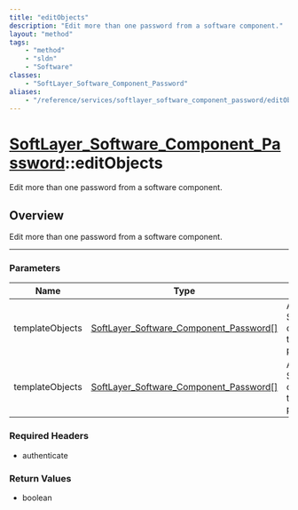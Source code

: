 ```yaml
---
title: "editObjects"
description: "Edit more than one password from a software component."
layout: "method"
tags:
    - "method"
    - "sldn"
    - "Software"
classes:
    - "SoftLayer_Software_Component_Password"
aliases:
    - "/reference/services/softlayer_software_component_password/editObjects"
---
```

# [SoftLayer_Software_Component_Password](/reference/services/SoftLayer_Software_Component_Password)::editObjects


Edit more than one password from a software component.


## Overview 
Edit more than one password from a software component. 

-----

### Parameters 
|Name | Type | Description |
| --- | --- | --- |
|templateObjects| <a href='/reference/datatypes/SoftLayer_Software_Component_Password'>SoftLayer_Software_Component_Password[] </a>| An array of skeleton SoftLayer_Software_Component_Password objects with only the properties defined that you wish to change. Unchanged properties are left alone.|
|templateObjects| <a href='/reference/datatypes/SoftLayer_Software_Component_Password'>SoftLayer_Software_Component_Password[] </a>| An array of skeleton SoftLayer_Software_Component_Password objects with only the properties defined that you wish to change. Unchanged properties are left alone.|


### Required Headers
* authenticate


### Return Values
* boolean




